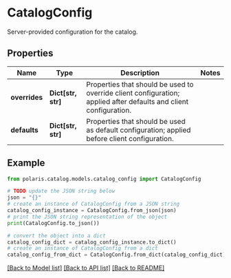 <!--

 Licensed to the Apache Software Foundation (ASF) under one
 or more contributor license agreements.  See the NOTICE file
 distributed with this work for additional information
 regarding copyright ownership.  The ASF licenses this file
 to you under the Apache License, Version 2.0 (the
 "License"); you may not use this file except in compliance
 with the License.  You may obtain a copy of the License at

   http://www.apache.org/licenses/LICENSE-2.0

 Unless required by applicable law or agreed to in writing,
 software distributed under the License is distributed on an
 "AS IS" BASIS, WITHOUT WARRANTIES OR CONDITIONS OF ANY
 KIND, either express or implied.  See the License for the
 specific language governing permissions and limitations
 under the License.

-->
# CatalogConfig

Server-provided configuration for the catalog.

## Properties

Name | Type | Description | Notes
------------ | ------------- | ------------- | -------------
**overrides** | **Dict[str, str]** | Properties that should be used to override client configuration; applied after defaults and client configuration. | 
**defaults** | **Dict[str, str]** | Properties that should be used as default configuration; applied before client configuration. | 

## Example

```python
from polaris.catalog.models.catalog_config import CatalogConfig

# TODO update the JSON string below
json = "{}"
# create an instance of CatalogConfig from a JSON string
catalog_config_instance = CatalogConfig.from_json(json)
# print the JSON string representation of the object
print(CatalogConfig.to_json())

# convert the object into a dict
catalog_config_dict = catalog_config_instance.to_dict()
# create an instance of CatalogConfig from a dict
catalog_config_from_dict = CatalogConfig.from_dict(catalog_config_dict)
```
[[Back to Model list]](../README.md#documentation-for-models) [[Back to API list]](../README.md#documentation-for-api-endpoints) [[Back to README]](../README.md)


